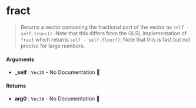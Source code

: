 # fract

>  Returns a vector containing the fractional part of the vector as `self - self.trunc()`.
>  Note that this differs from the GLSL implementation of `fract` which returns
>  `self - self.floor()`.
>  Note that this is fast but not precise for large numbers.

#### Arguments

- **\_self** : `Vec3A` \- No Documentation 🚧

#### Returns

- **arg0** : `Vec3A` \- No Documentation 🚧